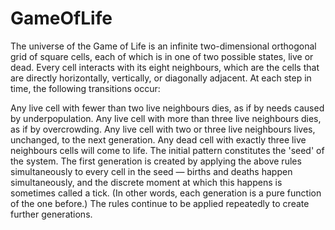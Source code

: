 GameOfLife
==========

The universe of the Game of Life is an infinite two-dimensional orthogonal grid of square cells, each of which is in one of two possible states, live or dead. Every cell interacts with its eight neighbours, which are the cells that are directly horizontally, vertically, or diagonally adjacent. At each step in time, the following transitions occur:

Any live cell with fewer than two live neighbours dies, as if by needs caused by underpopulation.
Any live cell with more than three live neighbours dies, as if by overcrowding.
Any live cell with two or three live neighbours lives, unchanged, to the next generation.
Any dead cell with exactly three live neighbours cells will come to life.
The initial pattern constitutes the 'seed' of the system. The first generation is created by applying the above rules simultaneously to every cell in the seed — births and deaths happen simultaneously, and the discrete moment at which this happens is sometimes called a tick. (In other words, each generation is a pure function of the one before.) The rules continue to be applied repeatedly to create further generations.
